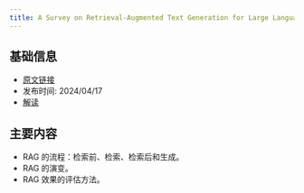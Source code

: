 ```yaml
---
title: A Survey on Retrieval-Augmented Text Generation for Large Language Models
---
```


## 基础信息
* [原文链接](https://arxiv.org/abs/2404.10981)
* 发布时间: 2024/04/17
* [解读](https://mp.weixin.qq.com/s/_ggs6ZAIUB9DvE2dm2fpWg)

## 主要内容
* RAG 的流程：检索前、检索、检索后和生成。
* RAG 的演变。
* RAG 效果的评估方法。
